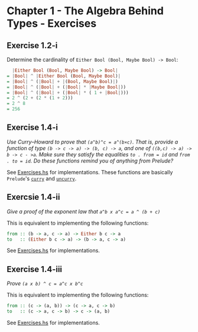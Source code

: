 # Chapter 1 - The Algebra Behind Types - Exercises

## Exercise 1.2-i

Determine the cardinality of `Either Bool (Bool, Maybe Bool) -> Bool`:

```haskell
  |Either Bool (Bool, Maybe Bool) -> Bool|
= |Bool| ^ |Either Bool (Bool, Maybe Bool)|
= |Bool| ^ (|Bool| + |(Bool, Maybe Bool)|)
= |Bool| ^ (|Bool| + (|Bool| * |Maybe Bool|))
= |Bool| ^ (|Bool| + (|Bool| * ( 1 + |Bool|)))
= 2 ^ (2 + (2 * (1 + 2)))
= 2 ^ 8
= 256
```


## Exercise 1.4-i

_Use Curry–Howard to prove that `(a^b)^c = a^(b×c)`.  That is, provide a
function of type `(b -> c -> a) -> (b, c) -> a`, and one of
`((b,c) -> a) -> b -> c - >a`.  Make sure they satisfy the equalities
`to . from = id` and `from . to = id`.  Do these functions remind you of
anything from Prelude?_

See [Exercises.hs](Exercises.hs) for implementations.  These functions are
basically `Prelude`'s [`curry`](https://hackage.haskell.org/package/base-4.12.0.0/docs/Prelude.html#v:curry) and [`uncurry`](https://hackage.haskell.org/package/base-4.12.0.0/docs/Prelude.html#v:uncurry).


## Exercsie 1.4-ii

_Give a proof of the exponent law that `a^b x a^c = a ^ (b + c)`_

This is equivalent to implementing the following functions:

```haskell
from :: (b -> a, c -> a) -> Either b c -> a
to   :: (Either b c -> a) -> (b -> a, c -> a)
```

See [Exercises.hs](Exercises.hs) for implementations.


## Exercise 1.4-iii

_Prove `(a x b) ^ c = a^c x b^c`_

This is equivalent to implementing the following functions:

```haskell
from :: (c -> (a, b)) -> (c -> a, c -> b)
to   :: (c -> a, c -> b) -> c -> (a, b)
```

See [Exercises.hs](Exercises.hs) for implementations.